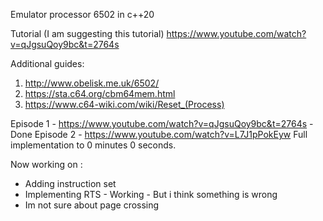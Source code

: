 Emulator processor 6502 in c++20

Tutorial (I am suggesting this tutorial)
https://www.youtube.com/watch?v=qJgsuQoy9bc&t=2764s

Additional guides:
1. http://www.obelisk.me.uk/6502/
2. https://sta.c64.org/cbm64mem.html
3. https://www.c64-wiki.com/wiki/Reset_(Process)

Episode 1 - https://www.youtube.com/watch?v=qJgsuQoy9bc&t=2764s - Done
Episode 2 - https://www.youtube.com/watch?v=L7J1pPokEyw
Full implementation to 0 minutes 0 seconds.

Now working on :
 - Adding instruction set
 - Implementing RTS - Working - But i think something is wrong
 - Im not sure about page crossing